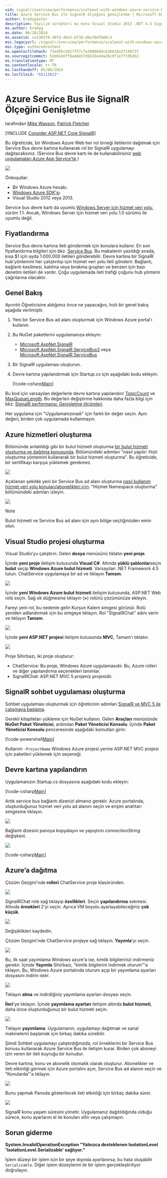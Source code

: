 ```yaml
---
uid: signalr/overview/performance/scaleout-with-windows-azure-service-bus
title: Azure Service Bus ile SignalR ölçeğini genişletme | Microsoft Docs
author: bradygaster
description: Yazılım sürümleri bu konu Visual Studio 2013 .NET 4.5 SignalR sürümünde 2 önceki sürümleri bu konu başlığı altında bu konu için SignalR 1.x sürümünde kullanılan...
ms.author: bradyg
ms.date: 06/10/2014
ms.assetid: ce1305f9-30fd-49e3-bf38-d0a78dfb06c3
msc.legacyurl: /signalr/overview/performance/scaleout-with-windows-azure-service-bus
msc.type: authoredcontent
ms.openlocfilehash: 73ed95c5027f57c7e390069dcb36b18a3714973f
ms.sourcegitcommit: 51b01b6ff8edde57d8243e4da28c9f1e7f1962b2
ms.translationtype: MT
ms.contentlocale: tr-TR
ms.lasthandoff: 05/06/2019
ms.locfileid: "65113623"
---
```

# <a name="signalr-scaleout-with-azure-service-bus"></a>Azure Service Bus ile SignalR Ölçeğini Genişletme

tarafından [Mike Wasson](https://github.com/MikeWasson), [Patrick Fletcher](https://github.com/pfletcher)

[!INCLUDE [Consider ASP.NET Core SignalR](~/includes/signalr/signalr-version-disambiguation.md)]

Bu öğreticide, bir Windows Azure Web her rol örneği iletilerini dağıtmak için Service Bus devre kartına kullanarak rol bir SignalR uygulamayı dağıtacaksınız. (Service Bus devre kartı ile de kullanabilirsiniz [web uygulamaları Azure App Service'te](https://docs.microsoft.com/azure/app-service-web/).)

![](scaleout-with-windows-azure-service-bus/_static/image1.png)

Önkoşullar:

- Bir Windows Azure hesabı.
- [Windows Azure SDK'sı](https://go.microsoft.com/fwlink/?linkid=254364&amp;clcid=0x409).
- Visual Studio 2012 veya 2013.

Service bus devre kartı da uyumlu [Windows Server için hizmet veri yolu](https://msdn.microsoft.com/library/windowsazure/dn282144.aspx), sürüm 1.1. Ancak, Windows Server için hizmet veri yolu 1.0 sürümü ile uyumlu değil.

## <a name="pricing"></a>Fiyatlandırma

Service Bus devre kartına ileti göndermek için konulara kullanır. En son fiyatlandırma bilgileri için bkz. [Service Bus](https://azure.microsoft.com/pricing/details/service-bus/). Bu makalenin yazıldığı sırada, kısa $1 için ayda 1.000.000 iletileri gönderebilir. Devre kartına bir SignalR hub'yöntemini her çalıştırılışı için hizmet veri yolu ileti gönderir. Bağlantı, bağlantı kesilmesi, katılma veya bırakma grupları ve benzeri için bazı denetim iletileri de vardır. Çoğu uygulamada ileti trafiği çoğunu hub yöntemi çağrılarına olacaktır.

## <a name="overview"></a>Genel Bakış

Ayrıntılı Öğreticisine aldığımız önce ne yapacağını, hızlı bir genel bakış aşağıda verilmiştir.

1. Yeni bir Service Bus ad alanı oluşturmak için Windows Azure portal'ı kullanın.
2. Bu NuGet paketlerini uygulamanıza ekleyin: 

    - [Microsoft.AspNet.SignalR](http://nuget.org/packages/Microsoft.AspNet.SignalR)
    - [Microsoft.AspNet.SignalR.ServiceBus3](https://www.nuget.org/packages/Microsoft.AspNet.SignalR.ServiceBus3) veya [Microsoft.AspNet.SignalR.ServiceBus](https://www.nuget.org/packages/Microsoft.AspNet.SignalR.ServiceBus)
3. Bir SignalR uygulaması oluşturun.
4. Devre kartına yapılandırmak için Startup.cs için aşağıdaki kodu ekleyin: 

    [!code-csharp[Main](scaleout-with-windows-azure-service-bus/samples/sample1.cs)]

Bu kod için varsayılan değerlerle devre kartına yapılandırır [TopicCount](https://msdn.microsoft.com/library/microsoft.aspnet.signalr.servicebusscaleoutconfiguration.topiccount(v=vs.118).aspx) ve [MaxQueueLength](https://msdn.microsoft.com/library/microsoft.aspnet.signalr.messaging.scaleoutconfiguration.maxqueuelength(v=vs.118).aspx). Bu değerleri değiştirme hakkında daha fazla bilgi için bkz: [SignalR performansı: Genişletme ölçümleri](signalr-performance.md#scaleout_metrics).

Her uygulama için "Uygulamanızınadı" için farklı bir değer seçin. Aynı değeri, birden çok uygulamada kullanmayın.

## <a name="create-the-azure-services"></a>Azure hizmetleri oluşturma

Bölümünde anlatıldığı gibi bir bulut hizmeti oluşturma [bir bulut hizmeti oluşturma ve dağıtma konusunda](https://docs.microsoft.com/azure/cloud-services/cloud-services-how-to-create-deploy). Bölümündeki adımları "nasıl yapılır: Hızlı oluşturma yöntemini kullanarak bir bulut hizmeti oluşturma". Bu öğreticide, bir sertifikayı karşıya yüklemek gerekmez.

![](scaleout-with-windows-azure-service-bus/_static/image2.png)

Açıklanan şekilde yeni bir Service Bus ad alanı oluşturma [nasıl kullanım hizmet veri yolu konuları/abonelikleri için](https://docs.microsoft.com/azure/service-bus-messaging/service-bus-dotnet-how-to-use-topics-subscriptions). "Hizmet Namespace oluşturma" bölümündeki adımları izleyin.

![](scaleout-with-windows-azure-service-bus/_static/image3.png)

> [!NOTE]
> Bulut hizmeti ve Service Bus ad alanı için aynı bölge seçtiğinizden emin olun.

## <a name="create-the-visual-studio-project"></a>Visual Studio projesi oluşturma

Visual Studio’yu çalıştırın. Gelen **dosya** menüsünü tıklatın **yeni proje**.

İçinde **yeni proje** iletişim kutusunda **Visual C#**. Altında **yüklü şablonlar**seçin **bulut** seçip **Windows Azure bulut hizmeti**. Varsayılan .NET Framework 4.5 tutun. ChatService uygulamaya bir ad ve tıklayın **Tamam**.

![](scaleout-with-windows-azure-service-bus/_static/image4.png)

İçinde **yeni Windows Azure bulut hizmeti** iletişim kutusunda, ASP.NET Web rolü seçin. Sağ ok düğmesine tıklayın (**&gt;**) rolünü çözümünüze ekleyin.

Fareyi yeni rol, bu nedenle gelin Kurşun Kalem simgesi görünür. Rolü yeniden adlandırmak için bu simgeye tıklayın. Rol "SignalRChat" adını verin ve tıklayın **Tamam**.

![](scaleout-with-windows-azure-service-bus/_static/image5.png)

İçinde **yeni ASP.NET projesi** iletişim kutusunda **MVC**, Tamam'ı tıklatın.

![](scaleout-with-windows-azure-service-bus/_static/image6.png)

Proje Sihirbazı, iki proje oluşturur:

- ChatService: Bu proje, Windows Azure uygulamasıdır. Bu, Azure rolleri ve diğer yapılandırma seçenekleri tanımlar.
- SignalRChat: ASP.NET MVC 5 projeniz projesidir.

## <a name="create-the-signalr-chat-application"></a>SignalR sohbet uygulaması oluşturma

Sohbet uygulaması oluşturmak için öğreticinin adımları [SignalR ve MVC 5 ile çalışmaya başlama](../getting-started/tutorial-getting-started-with-signalr-and-mvc.md).

Gerekli kitaplıkları yükleme için NuGet kullanın. Gelen **Araçları** menüsünde **NuGet Paket Yöneticisi**, ardından **Paket Yöneticisi Konsolu**. İçinde **Paket Yöneticisi Konsolu** penceresinde aşağıdaki komutları girin:

[!code-powershell[Main](scaleout-with-windows-azure-service-bus/samples/sample2.ps1)]

Kullanım `-ProjectName` Windows Azure projesi yerine ASP.NET MVC projesi için paketleri yüklemek için seçeneği.

## <a name="configure-the-backplane"></a>Devre kartına yapılandırın

Uygulamanızın Startup.cs dosyasına aşağıdaki kodu ekleyin:

[!code-csharp[Main](scaleout-with-windows-azure-service-bus/samples/sample3.cs)]

Artık service bus bağlantı dizenizi almanız gerekir. Azure portalında, oluşturduğunuz hizmet veri yolu ad alanını seçin ve erişim anahtarı simgesine tıklayın.

![](scaleout-with-windows-azure-service-bus/_static/image7.png)

Bağlantı dizesini panoya kopyalayın ve yapıştırın *connectionString* değişkeni.

![](scaleout-with-windows-azure-service-bus/_static/image8.png)

[!code-csharp[Main](scaleout-with-windows-azure-service-bus/samples/sample4.cs)]

## <a name="deploy-to-azure"></a>Azure’a dağıtma

Çözüm Gezgini'nde **rolleri** ChatService proje klasöründen.

![](scaleout-with-windows-azure-service-bus/_static/image9.png)

SignalRChat role sağ tıklayıp **özellikleri**. Seçin **yapılandırma** sekmesi. Altında **örnekleri** 2'yi seçin. Ayrıca VM boyutu ayarlayabileceğiniz **çok küçük**.

![](scaleout-with-windows-azure-service-bus/_static/image10.png)

Değişiklikleri kaydedin.

Çözüm Gezgini'nde ChatService projeye sağ tıklayın. **Yayımla**’yı seçin.

![](scaleout-with-windows-azure-service-bus/_static/image11.png)

Bu, ilk saat yayımlama Windows azure'a ise, kimlik bilgilerinizi indirmeniz gerekir. İçinde **Yayımla** Sihirbazı, "kimlik bilgilerini indirmek oturum"'a tıklayın. Bu, Windows Azure portalında oturum açıp bir yayımlama ayarları dosyasını indirin ister.

![](scaleout-with-windows-azure-service-bus/_static/image12.png)

Tıklayın **alma** ve indirdiğiniz yayımlama ayarları dosyası seçin.

**İleri**'ye tıklayın. İçinde **yayımlama ayarları** iletişim altında **bulut hizmeti**, daha önce oluşturduğunuz bir bulut hizmeti seçin.

![](scaleout-with-windows-azure-service-bus/_static/image13.png)

Tıklayın **yayımlama**. Uygulamanın, uygulamayı dağıtmak ve sanal makinelerin başlamak için birkaç dakika sürebilir.

Şimdi Sohbet uygulamayı çalıştırdığınızda, rol örneklerini bir Service Bus konusu kullanarak Azure Service Bus ile iletişim kurar. Birden çok aboneyi izin veren bir ileti kuyruğu bir konudur.

Devre kartına, konu ve abonelik otomatik olarak oluşturur. Abonelikler ve ileti etkinliği görmek için Azure portalını açın, Service Bus ad alanını seçin ve "Konularda"'a tıklayın.

![](scaleout-with-windows-azure-service-bus/_static/image14.png)

Bunu yapmak Panoda gösterilecek ileti etkinliği için birkaç dakika sürer.

![](scaleout-with-windows-azure-service-bus/_static/image15.png)

SignalR konu yaşam süresini yönetir. Uygulamanız dağıtıldığında olduğu sürece, konu ayarlarını el ile konuları silin veya çalışmayın.

## <a name="troubleshooting"></a>Sorun giderme

**System.InvalidOperationException "Yalnızca desteklenen IsolationLevel 'IsolationLevel.Serializable' sağlıyor."**

İşlem düzeyi bir işlem için bir şeye dışında ayarlanırsa, bu hata oluşabilir `Serializable`. Diğer işlem düzeylerini ile bir işlem gerçekleştiriliyor doğrulayın.

